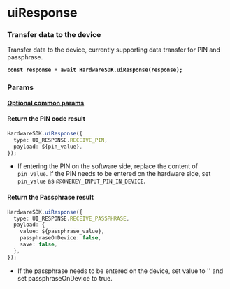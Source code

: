 # uiResponse

### Transfer data to the device

Transfer data to the device, currently supporting data transfer for PIN and passphrase.

<pre class="language-typescript"><code class="lang-typescript"><strong>const response = await HardwareSDK.uiResponse(response);
</strong></code></pre>

### Params

[**Optional common params**](common-params.md)

#### Return the PIN code result

```typescript
HardwareSDK.uiResponse({
  type: UI_RESPONSE.RECEIVE_PIN,
  payload: ${pin_value},
});
```

* If entering the PIN on the software side, replace the content of `pin_value`. If the PIN needs to be entered on the hardware side, set `pin_value` as `@@ONEKEY_INPUT_PIN_IN_DEVICE`.

#### Return the Passphrase result

```typescript
HardwareSDK.uiResponse({
  type: UI_RESPONSE.RECEIVE_PASSPHRASE,
  payload: {
    value: ${passphrase_value},
    passphraseOnDevice: false,
    save: false,
  },
});
```

* If the passphrase needs to be entered on the device, set value to '' and set passphraseOnDevice to true.
